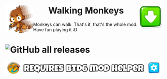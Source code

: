 <h1 align="center">
<a href="https://github.com/Bergbauer22/Walking-Monkeys/releases/latest/download/Monkeywalkaround.dll">
    <img align="left" alt="Icon" height="90" src="Icon.png">
    <img align="right" alt="Download" height="75" src="https://raw.githubusercontent.com/gurrenm3/BTD-Mod-Helper/master/BloonsTD6%20Mod%20Helper/Resources/DownloadBtn.png">
</a>
Walking Monkeys
</h1>
Monkeys can walk. That's it, that's the whole mod. Have fun playing it :D
<h1 aling="left"><img alt="GitHub all releases" height="25" src="https://img.shields.io/github/downloads/Bergbauer22/Walking-Monkeys/total?label=Total%20Dowloads"></h1>

[![Requires BTD6 Mod Helper](https://raw.githubusercontent.com/gurrenm3/BTD-Mod-Helper/master/banner.png)](https://github.com/gurrenm3/BTD-Mod-Helper#readme)
